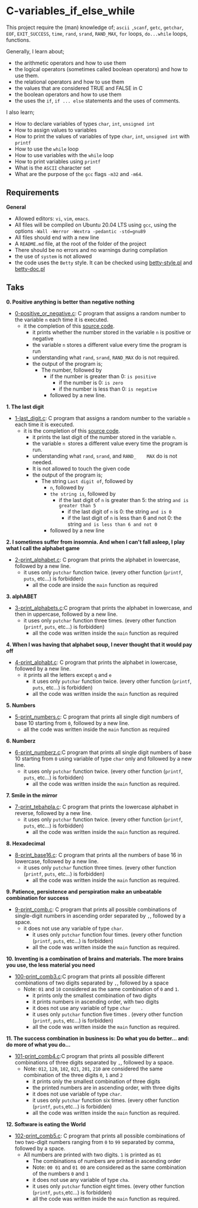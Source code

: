 # C-variables_if_else_while

This project require the (man) knowledge of; `ascii `,`scanf`, `getc`, `getchar`, `EOF`, `EXIT_SUCCESS`, `time`, `rand`, `srand`, `RAND_MAX`, `for` loops, `do...while` loops, functions.

Generally, I learn about;
- the arithmetic operators and how to use them
- the logical operators (sometimes called boolean operators) and how to use them.
- the relational operators and how to use them
- the values that are considered TRUE and FALSE in C
- the boolean operators and how to use them
- the uses the `if`, `if ... else` statements and the uses of comments.

I also learn;
- How to declare variables of types `char`, `int`, `unsigned int`
- How to assign values to variables
- How to print the values of variables of type `char`, `int`, `unsigned int` with `printf`
- How to use the `while` loop
- How to use variables with the `while` loop
- How to print variables using `printf`
- What is the `ASCII` character set
- What are the purpose of the `gcc` flags `-m32` and `-m64`.

## Requirements
**General**
* Allowed editors: `vi`, `vim`, `emacs`.
* All files will be compiled on Ubuntu 20.04 LTS using `gcc`, using the options `-Wall -Werror -Wextra -pedantic -std=gnu89`
* All files should end with a new line
* A `README.md` file, at the root of the folder of the project
* There should be no errors and no warnings during compilation
* the use of `system` is not allowed
* the code uses the `Betty` style. It can be checked using [betty-style.pl](https://github.com/holbertonschool/Betty/blob/master/betty-style.pll) and [betty-doc.pl](https://github.com/holbertonschool/Betty/blob/master/betty-doc.pl)

## Taks

**0. Positive anything is better than negative nothing**

* [0-positive_or_negative.c](./0-positive_or_negative.c): C program that assigns a random number to the variable `n` each time it is executed.
  - it the completion of this [source code](https://alx-intranet.hbtn.io/rltoken/rrqNDWjrCWdARnWFLPExPw).
	- it prints whether the number stored in the variable `n` is positive or negative
	- the variable `n` stores a different value every time the program is run
	- understanding what `rand`, `srand`, `RAND_MAX` do is not required.
	- the output of the program is;
	  * The number, followed by
		  - if the number is greater than 0: `is positive`
			- if the number is 0: `is zero`
			- if the number is less than 0: `is negative`
		* followed by a new line.

**1. The last digit**

* [1-last_digit.c](./1-last_digit.c): C program that assigns a random number to the variable `n` each time it is executed.
  - it is the completion of this [source code](https://alx-intranet.hbtn.io/rltoken/5HWhPDsq3jq1yCRQFrLl4Q).
	- it prints the last digit of the number stored in the variable `n`.
	- the variable `n `stores a different value every time the program is run.
	- understanding what `rand`, `srand`, and `RAND_    MAX` do is not needed.
	- It is not allowed to touch the given code
	- the output of the program is;
	  * The string `Last digit of`, followed by
		* `n`, followed by
		* `the string is`, followed by
		  * if the last digit of `n` is greater than 5: the string `and is greater than 5`
			* if the last digit of `n` is 0: the string `and is 0`
			* if the last digit of `n` is less than 6 and not 0: the string `and is less than 6 and not 0`
		* followed by a new line

**2. I sometimes suffer from insomnia. And when I can't fall asleep, I play what I call the alphabet game**

* [2-print_alphabet.c](./2-print_alphabet.c): C program that prints the alphabet in lowercase, followed by a new line.
  - it uses only `putchar` function twice. (every other function (`printf`, `puts`, etc…) is forbidden)
	- all the code are inside the `main` function as required

**3. alphABET**

* [3-print_alphabets.c](./3-print_alphabets.c):C program that prints the alphabet in lowercase, and then in uppercase, followed by a new line.
  - it uses only `putchar` function three times. (every other function (`printf`, `puts`, etc…) is forbidden)
	- all the code was written inside the `main` function as required

**4. When I was having that alphabet soup, I never thought that it would pay off**

* [4-print_alphabt.c](./4-print_alphabt.c): C program that prints the alphabet in lowercase, followed by a new line.
  - it prints all the letters except `q` and `e`
	- it uses only `putchar` function twice. (every other function (`printf`, `puts`, etc…) is forbidden)
	- all the code was written inside the `main`     function as required

**5. Numbers**

* [5-print_numbers.c](./5-print_numbers.c): C program that prints all single digit numbers of base 10 starting from `0`, followed by a new line.
  - all the code was written inside the `main` function as required

**6. Numberz**

* [6-print_numberz.c](./6-print_numberz.c):C program that prints all single digit numbers of base 10 starting from `0` using variable of type `char` only and followed by a new line.
  - it uses only `putchar` function twice. (every other function (`printf`, `puts`, etc…) is forbidden)
	- all the code was written inside the `main` function as required.

**7. Smile in the mirror**

* [7-print_tebahpla.c](./7-print_tebahpla.c): C program that prints the lowercase alphabet in reverse, followed by a new line.
  - it uses only `putchar` function twice. (every other function (`printf`, `puts`, etc…) is forbidden)
	- all the code was written inside the `main` function as required.

**8. Hexadecimal**

* [8-print_base16.c](./8-print_base16.c): C program that prints all the numbers of base 16 in lowercase, followed by a new line.
  - it uses only `putchar` function three times. (every other function (`printf`, `puts`, etc…) is forbidden)
	- all the code was written inside the `main` function as required.

**9. Patience, persistence and perspiration make an unbeatable combination for success**

* [9-print_comb.c](./9-print_comb.c): C program that prints all possible combinations of single-digit numbers in ascending order separated by `,`, followed by a space.
  - it does not use any variable of type `char`.
	- it uses only `putchar` function four times. (every other function (`printf`, `puts`, etc…) is forbidden)
	- all the code was written inside the `main` function as required.

**10. Inventing is a combination of brains and materials. The more brains you use, the less material you need**

* [100-print_comb3.c](./100-print_comb3.c):C program that prints all possible different combinations of two digits separated by `,`, followed by a space
  - Note: `01` and `10` considered as the same combination of `0` and `1`.
	- it prints only the smallest combination of two digits
	- it prints numbers in ascending order, with two digits
	- it does not use any variable of type `char    `.
	- it uses only `putchar` function five times    . (every other function (`printf`, `puts`, etc…) is forbidden)
	- all the code was written inside the `main` function as required.

**11. The success combination in business is: Do what you do better... and: do more of what you do...**

* [101-print_comb4.c](./101-print_comb4.c):C program that prints all possible different combinations of three digits separated by `,`, followed by a space.
  - Note: `012`, `120`, `102`, `021`, `201`, `210` are considered the same combination of the three digits `0`, `1` and `2`
	- it prints only the smallest combination of three digits
	- the printed numbers are in ascending order, with three digits
	- it does not use variable of type `char`.
	- it uses only `putchar` function six times. (every other function (`printf`, `puts`,etc…) is forbidden)
	- all the code was written inside the `main` function as required.

**12. Software is eating the World**

* [102-print_comb5.c](./102-print_comb5.c): C program that prints all possible combinations of two two-digit numbers ranging from `0` to `99` separated by comma, followed by a space.
  - All numbers are printed with two digits. `1` is printed as `01`
	- The combinations of numbers are printed in ascending order
	- Note: `00 01` and `01 00` are considered as the same combination of the numbers `0` and `1`
	- it does not use any variable of type `cha`.
	- it uses only `putchar` function eight times. (every other function (`printf`, `puts`,etc…) is forbidden)
	- all the code was written inside the `main` function as required.
